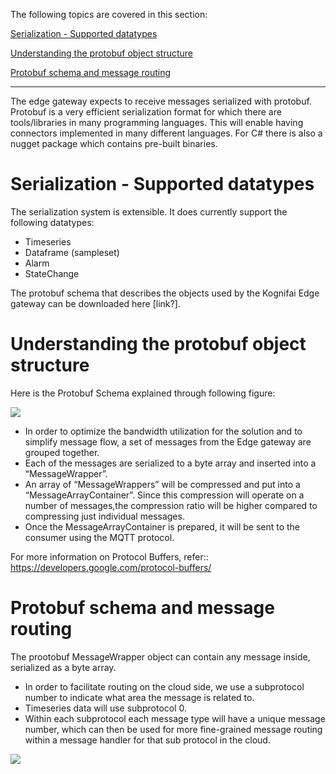 The following topics are covered in this section:

[Serialization - Supported datatypes](https://github.com/kognifai/IoT_Documentation/wiki/Serialization#serialization---supported-datatypes)

[Understanding the protobuf object structure](https://github.com/kognifai/IoT_Documentation/wiki/Serialization#understanding-the-protobuf-object-structure)

[Protobuf schema and message routing](https://github.com/kognifai/IoT_Documentation/wiki/Serialization#protobuf-schema-and-message-routing)

--------------------------------------------------------------------------------------------------------------------------
The edge gateway expects to receive messages serialized with protobuf. Protobuf is a very efficient serialization format for which there are tools/libraries in many programming languages. This will enable having connectors implemented in many different languages. For C# there is also a nugget package which contains pre-built binaries.

# Serialization - Supported datatypes

The serialization system is extensible. It does currently support the following datatypes:

- Timeseries
- Dataframe (sampleset)
- Alarm
- StateChange

The protobuf schema that describes the objects used by the Kognifai Edge gateway can be downloaded here [link?]. 

# Understanding the protobuf object structure

Here is the Protobuf Schema explained through following figure:

![](https://github.com/kognifai/IoT_Documentation/blob/master/IoT_Images/Kognifai%20Protbuf.png?raw=true)

- In order to optimize the bandwidth utilization for the solution and to simplify message flow, a set of messages from the Edge gateway are grouped together.
- Each of the messages are serialized to a byte array and inserted into a “MessageWrapper”. 
- An array of “MessageWrappers” will be compressed and put into a “MessageArrayContainer”. Since this compression will operate on a number of messages,the compression ratio will be higher compared to compressing  just individual messages.
- Once the MessageArrayContainer is prepared, it will be sent to the consumer using the MQTT protocol.

For more information on Protocol Buffers, refer:: https://developers.google.com/protocol-buffers/

# Protobuf schema and message routing

 The prootobuf MessageWrapper object can contain any message inside, serialized as a byte array.

- In order to facilitate routing on the cloud side, we use a subprotocol number to indicate what area the message is related to. 
- Timeseries data will use subprotocol 0.
- Within each subprotocol each message type will have a unique message number, which can then be used for more fine-grained message routing within a message handler for that sub protocol in the cloud.

![](https://github.com/kognifai/IoT_Documentation/blob/master/IoT_Images/Protobuf%20Schema.png?raw=true)


